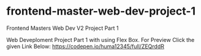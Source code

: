 # frontend-master-web-dev-project-1
Frontend Masters Web Dev V2 Project Part 1

Web Deveploment Project Part 1 with using Flex Box. For Preview Click the given Link Below:
https://codepen.io/huma12345/full/ZEQrddR
